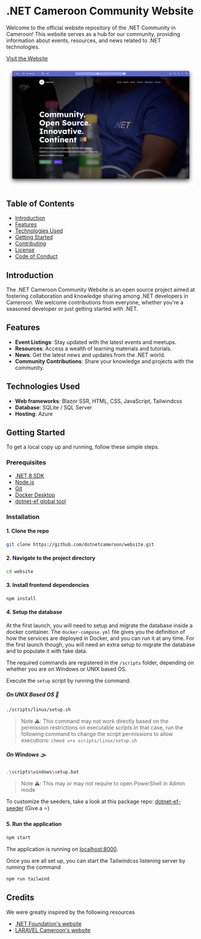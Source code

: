 # .NET Cameroon Community Website

Welcome to the official website repository of the .NET Community in Cameroon! This website serves as a hub for our community, providing information about events, resources, and news related to .NET technologies.

[Visit the Website](https://dotnet.cm)

![HomePage](./docs/assets/homepage.png)

## Table of Contents

- [Introduction](#introduction)
- [Features](#features)
- [Technologies Used](#technologies-used)
- [Getting Started](#getting-started)
- [Contributing](./COUNTRIBUTING.md)
- [License](./LICENSE.txt)
- [Code of Conduct](./CODE_OF_CONDUCT.md)

## Introduction

The .NET Cameroon Community Website is an open source project aimed at fostering collaboration and knowledge sharing among .NET developers in Cameroon. We welcome contributions from everyone, whether you're a seasoned developer or just getting started with .NET.

## Features

- **Event Listings**: Stay updated with the latest events and meetups.
- **Resources**: Access a wealth of learning materials and tutorials.
- **News**: Get the latest news and updates from the .NET world.
- **Community Contributions**: Share your knowledge and projects with the community.

## Technologies Used

- **Web frameworks**: Blazor SSR, HTML, CSS, JavaScript, Tailwindcss
- **Database**: SQLite / SQL Server
- **Hosting**: Azure

## Getting Started

To get a local copy up and running, follow these simple steps.

### Prerequisites

- [.NET 8 SDK](https://dotnet.microsoft.com/en-us/download/dotnet/8.0)
- [Node.js](https://nodejs.org/en/download/package-manager)
- [Git](https://git-scm.com/downloads)
- [Docker Desktop](https://www.docker.com/products/docker-desktop/)
- [dotnet-ef global tool](https://learn.microsoft.com/en-us/ef/core/cli/dotnet)

### Installation

#### 1. Clone the repo

```sh
git clone https://github.com/dotnetcameroon/website.git
```

#### 2. Navigate to the project directory

```sh
cd website
```

#### 3. Install frontend dependencies

```sh
npm install
```

#### 4. Setup the database

At the first launch, you will need to setup and migrate the database inside a docker container.
The `docker-compose.yml` file gives you the definition of how the services are deployed in Docker, and you can run it at any time. For the first launch though, you will need an extra setup to migrate the database and to populate it with fake data.

The required commands are registered in the `/scripts` folder, depending on whether you are on Windows or UNIX based OS.

Execute the `setup` script by running the command:

##### **On UNIX Based OS 🐧**

```sh
./scripts/linux/setup.sh
```

> Note ⚠️:
> This command may not work directly based on the permission restrictions on executable scripts.In that case, run the following command to change the script permissions to allow executions:
> `chmod u+x scripts/linux/setup.sh`

##### **On Windows 🌫️**

```sh
.\scripts\windows\setup.bat
```

> Note ⚠️:
> This may or may not require to open PowerShell in Admin mode

To customize the seeders, take a look at this package repo: [dotnet-ef-seeder](https://github.com/djoufson/dotnet-ef-seeder) (Give a ⭐️)

#### 5. Run the application

```sh
npm start
```

The application is running on <localhost:8000>.

Once you are all set up, you can start the Tailwindcss listening server by running the command

```sh
npm run tailwind
```

## Credits

We were greatly inspired by the following resources

- [.NET Foundation's website](https://dotnetfoundation.org)
- [LARAVEL Cameroon's website](https://laravel.cm)

